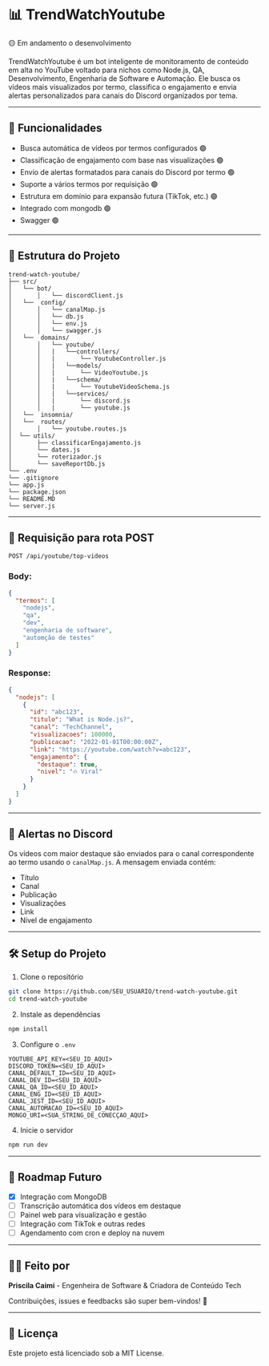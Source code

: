 # 📊 TrendWatchYoutube

🟡 Em andamento o desenvolvimento

TrendWatchYoutube é um bot inteligente de monitoramento de conteúdo em alta no YouTube voltado para nichos como Node.js, QA, Desenvolvimento, Engenharia de Software e Automação. Ele busca os vídeos mais visualizados por termo, classifica o engajamento e envia alertas personalizados para canais do Discord organizados por tema.

---

## 🚀 Funcionalidades

- Busca automática de vídeos por termos configurados 🟢	
- Classificação de engajamento com base nas visualizações 🟢	
- Envio de alertas formatados para canais do Discord por termo 🟢	
- Suporte a vários termos por requisição 🟢	
- Estrutura em domínio para expansão futura (TikTok, etc.) 🟢	
- Integrado com mongodb 🟢	
- Swagger 🟢	

---

## 🧱 Estrutura do Projeto

```
trend-watch-youtube/
├── src/
│   └── bot/
│       │   └── discordClient.js
│   └──  config/
│       │   └── canalMap.js
│       │   └── db.js
│       │   └── env.js
│       │   └── swagger.js
│   └──  domains/
│       │   └── youtube/
│       │   |   └──controllers/
│       │   |       └── YoutubeController.js
│       │   |   └──models/
│       │   |       └── VideoYoutube.js
│       │   |   └──schema/
│       │   |       └── YoutubeVideoSchema.js
│       │   |   └──services/
│       │   |       └── discord.js
│       │   |       └── youtube.js
│   └──  insomnia/
│   └──  routes/
│       │   └── youtube.routes.js
│  └── utils/
│       ├── classificarEngajamento.js
│       └── dates.js
│       └── roterizador.js
│       └── saveReportDb.js
└── .env
└── .gitignore
└── app.js
└── package.json
└── README.MD
└── server.js
```

---

## 🧪 Requisição para rota POST

`POST /api/youtube/top-videos`

### Body:
```json
{
  "termos": [
    "nodejs",
    "qa",
    "dev",
    "engenharia de software",
    "automção de testes"
  ]
}
```

### Response:
```json
{
  "nodejs": [
    {
      "id": "abc123",
      "titulo": "What is Node.js?",
      "canal": "TechChannel",
      "visualizacoes": 100000,
      "publicacao": "2022-01-01T00:00:00Z",
      "link": "https://youtube.com/watch?v=abc123",
      "engajamento": {
        "destaque": true,
        "nivel": "🔥 Viral"
      }
    }
  ]
}
```

---

## 📡 Alertas no Discord

Os vídeos com maior destaque são enviados para o canal correspondente ao termo usando o `canalMap.js`. A mensagem enviada contém:

- Título
- Canal
- Publicação
- Visualizações
- Link
- Nível de engajamento

---

## 🛠️ Setup do Projeto

1. Clone o repositório
```bash
git clone https://github.com/SEU_USUARIO/trend-watch-youtube.git
cd trend-watch-youtube
```

2. Instale as dependências
```bash
npm install
```

3. Configure o `.env`
```env
YOUTUBE_API_KEY=<SEU_ID_AQUI>
DISCORD_TOKEN=<SEU_ID_AQUI>
CANAL_DEFAULT_ID=<SEU_ID_AQUI>
CANAL_DEV_ID=<SEU_ID_AQUI>
CANAL_QA_ID=<SEU_ID_AQUI>
CANAL_ENG_ID=<SEU_ID_AQUI>
CANAL_JEST_ID=<SEU_ID_AQUI>
CANAL_AUTOMACAO_ID=<SEU_ID_AQUI>
MONGO_URI=<SUA_STRING_DE_CONECÇAO_AQUI>
```

4. Inicie o servidor
```bash
npm run dev
```

---

## 📌 Roadmap Futuro
- [x] Integração com MongoDB
- [ ] Transcrição automática dos vídeos em destaque
- [ ] Painel web para visualização e gestão
- [ ] Integração com TikTok e outras redes
- [ ] Agendamento com cron e deploy na nuvem

---

## 👩‍💻 Feito por
**Priscila Caimi** - Engenheira de Software & Criadora de Conteúdo Tech

Contribuições, issues e feedbacks são super bem-vindos! 💜

---

## 📄 Licença
Este projeto está licenciado sob a MIT License.

